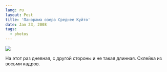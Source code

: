 ```yaml
---
lang: ru
layout: Post
title: 'Панорама озера Среднее Куйто'
date: Jan 23, 2008
tags:
  - photos
---
```


![](photo://Sapegin_Artem_20D_2007-07-12_Lake_Panorama)

На этот раз дневная, с другой стороны и не такая длинная. Склейка из восьми кадров.
